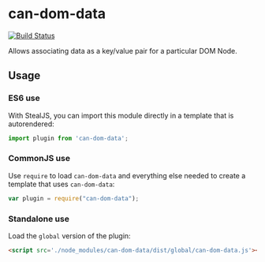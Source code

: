 # can-dom-data

[![Build Status](https://travis-ci.org/canjs/can-dom-data.svg?branch=master)](https://travis-ci.org/canjs/can-dom-data)

Allows associating data as a key/value pair for a particular DOM Node.

## Usage

### ES6 use

With StealJS, you can import this module directly in a template that is autorendered:

```js
import plugin from 'can-dom-data';
```

### CommonJS use

Use `require` to load `can-dom-data` and everything else
needed to create a template that uses `can-dom-data`:

```js
var plugin = require("can-dom-data");
```

### Standalone use

Load the `global` version of the plugin:

```html
<script src='./node_modules/can-dom-data/dist/global/can-dom-data.js'></script>
```
